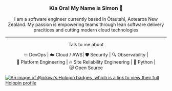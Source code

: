 <h3 align=center>Kia Ora! My Name is Simon 👋</h2>
<p align="center">I am a software engineer currently based in Ōtautahi, Aotearoa New Zealand. My passion is empowering teams through lean software delivery pracitices and cutting modern cloud technologies</p>

<hr>

<p align=center>Talk to me about

<p align=center>
♾️&nbsp;DevOps | ☁️&nbsp;Cloud&nbsp;/&nbsp;AWS| 🛡️&nbsp;Security | 🔍&nbsp;Observability | 🚀&nbsp;Platform&nbsp;Engineering | 🔥&nbsp;Site&nbsp;Reliability&nbsp;Engineering | 🐍&nbsp;Python | 😻&nbsp;Open&nbsp;Source
</p>

[![An image of @iokiwi's Holopin badges, which is a link to view their full Holopin profile](https://holopin.me/iokiwi)](https://holopin.io/@iokiwi)
